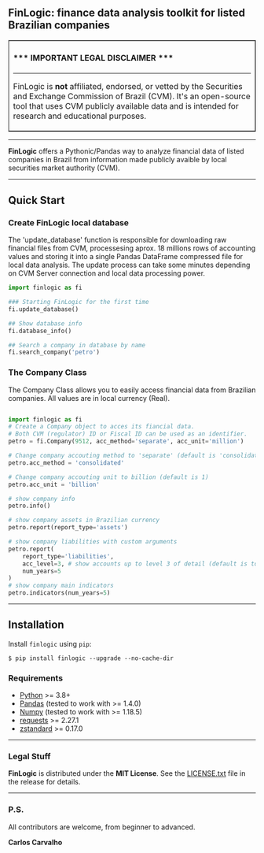 ## FinLogic: finance data analysis toolkit for listed Brazilian companies


<table border=1 cellpadding=10><tr><td>

#### \*\*\* IMPORTANT LEGAL DISCLAIMER \*\*\*

---

FinLogic is **not** affiliated, endorsed, or vetted by the Securities and
Exchange Commission of Brazil (CVM). It's an open-source tool that uses CVM
publicly available data and is intended for research and educational purposes.

</td></tr></table>

---

**FinLogic** offers a Pythonic/Pandas way to analyze financial data of listed
companies in Brazil from information made publicly avaible by local securities
market authority (CVM).

---

## Quick Start

### Create FinLogic local database

The 'update_database' function is responsible for downloading raw financial
files from CVM, processesing aprox. 18 millions rows of accounting values and
storing it into a single Pandas DataFrame compressed file for local data
analysis. The update process can take some minutes depending on CVM Server
connection and local data processing power.

```python
import finlogic as fi

### Starting FinLogic for the first time
fi.update_database()

## Show database info
fi.database_info()

## Search a company in database by name
fi.search_company('petro')
```

### The Company Class

The Company Class allows you to easily access financial data from Brazilian
companies. All values are in local currency (Real).
```python

import finlogic as fi
# Create a Company object to acces its fiancial data.
# Both CVM (regulator) ID or Fiscal ID can be used as an identifier.
petro = fi.Company(9512, acc_method='separate', acc_unit='million')

# Change company accouting method to 'separate' (default is 'consolidated')
petro.acc_method = 'consolidated'

# Change company accouting unit to billion (default is 1)
petro.acc_unit = 'billion'

# show company info
petro.info()

# show company assets in Brazilian currency 
petro.report(report_type='assets')

# show company liabilities with custom arguments
petro.report(
    report_type='liabilities',
    acc_level=3, # show accounts up to level 3 of detail (default is to show all accounts)
    num_years=5
)
# show company main indicators
petro.indicators(num_years=5)
```
---
## Installation

Install `finlogic` using `pip`:

``` {.sourceCode .bash}
$ pip install finlogic --upgrade --no-cache-dir
```

### Requirements

-   [Python](https://www.python.org) \>= 3.8+
-   [Pandas](https://github.com/pydata/pandas) (tested to work with \>= 1.4.0)
-   [Numpy](http://www.numpy.org) (tested to work with \>= 1.18.5)
-   [requests](http://docs.python-requests.org/en/master/) \>= 2.27.1
-   [zstandard](https://pypi.org/project/zstandard/) \>= 0.17.0

---

### Legal Stuff

**FinLogic** is distributed under the **MIT License**. See
the [LICENSE.txt](./LICENSE.txt) file in the release for details.

---

### P.S.

All contributors are welcome, from beginner to advanced.

**Carlos Carvalho**